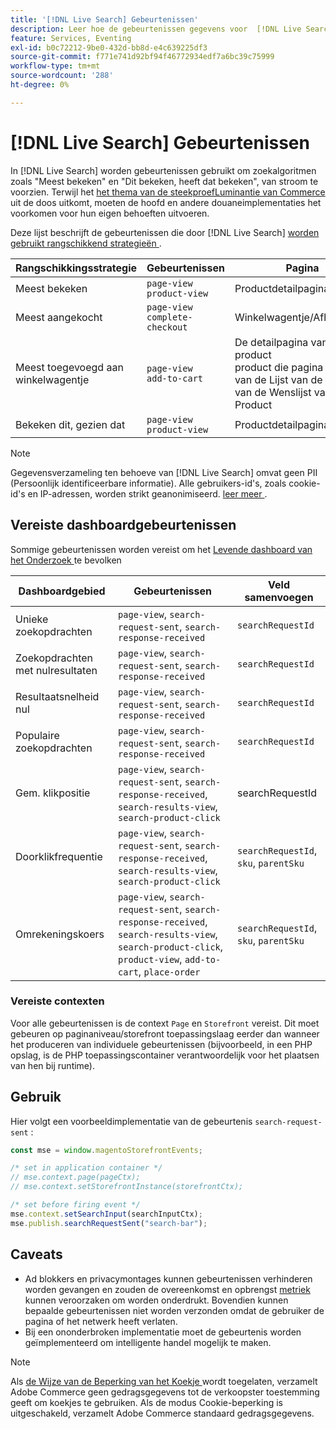 ```yaml
---
title: '[!DNL Live Search] Gebeurtenissen'
description: Leer hoe de gebeurtenissen gegevens voor  [!DNL Live Search] verzamelen.
feature: Services, Eventing
exl-id: b0c72212-9be0-432d-bb8d-e4c639225df3
source-git-commit: f771e741d92bf94f46772934edf7a6bc39c75999
workflow-type: tm+mt
source-wordcount: '288'
ht-degree: 0%

---
```


# [!DNL Live Search] Gebeurtenissen

In [!DNL Live Search] worden gebeurtenissen gebruikt om zoekalgoritmen zoals &quot;Meest bekeken&quot; en &quot;Dit bekeken, heeft dat bekeken&quot;, van stroom te voorzien. Terwijl het [ het thema van de steekproefLuminantie van Commerce ](https://experienceleague.adobe.com/en/docs/commerce-admin/content-design/design/themes/themes#the-default-theme) uit de doos uitkomt, moeten de hoofd en andere douaneimplementaties het voorkomen voor hun eigen behoeften uitvoeren.

Deze lijst beschrijft de gebeurtenissen die door [!DNL Live Search] [ worden gebruikt rangschikkend strategieën ](rules-add.md#intelligent-ranking).

| Rangschikkingsstrategie | Gebeurtenissen | Pagina |
| --- | --- | --- |
| Meest bekeken | `page-view`<br>`product-view` | Productdetailpagina |
| Meest aangekocht | `page-view`<br>`complete-checkout` | Winkelwagentje/Afhandeling |
| Meest toegevoegd aan winkelwagentje | `page-view`<br>`add-to-cart` | De detailpagina van het product <br> product die pagina <br> van de Lijst van de Kar <br> van de Wenslijst van het Product |
| Bekeken dit, gezien dat | `page-view`<br>`product-view` | Productdetailpagina |

>[!NOTE]
>
>Gegevensverzameling ten behoeve van [!DNL Live Search] omvat geen PII (Persoonlijk identificeerbare informatie). Alle gebruikers-id&#39;s, zoals cookie-id&#39;s en IP-adressen, worden strikt geanonimiseerd. [ leer meer ](https://www.adobe.com/privacy/experience-cloud.html).

## Vereiste dashboardgebeurtenissen

Sommige gebeurtenissen worden vereist om het [ Levende dashboard van het Onderzoek ](performance.md) te bevolken

| Dashboardgebied | Gebeurtenissen | Veld samenvoegen |
| ------------------- | ------------- | ---------- |
| Unieke zoekopdrachten | `page-view`, `search-request-sent`, `search-response-received` | `searchRequestId` |
| Zoekopdrachten met nulresultaten | `page-view`, `search-request-sent`, `search-response-received` | `searchRequestId` |
| Resultaatsnelheid nul | `page-view`, `search-request-sent`, `search-response-received` | `searchRequestId` |
| Populaire zoekopdrachten | `page-view`, `search-request-sent`, `search-response-received` | `searchRequestId` |
| Gem. klikpositie | `page-view`, `search-request-sent`, `search-response-received`, `search-results-view`, `search-product-click` | searchRequestId |
| Doorklikfrequentie | `page-view`, `search-request-sent`, `search-response-received`, `search-results-view`, `search-product-click` | `searchRequestId`, `sku`, `parentSku` |
| Omrekeningskoers | `page-view`, `search-request-sent`, `search-response-received`, `search-results-view`, `search-product-click`, `product-view`, `add-to-cart`, `place-order` | `searchRequestId`, `sku`, `parentSku` |

### Vereiste contexten

Voor alle gebeurtenissen is de context `Page` en `Storefront` vereist. Dit moet gebeuren op paginaniveau/storefront toepassingslaag eerder dan wanneer het produceren van individuele gebeurtenissen (bijvoorbeeld, in een PHP opslag, is de PHP toepassingscontainer verantwoordelijk voor het plaatsen van hen bij runtime).

## Gebruik

Hier volgt een voorbeeldimplementatie van de gebeurtenis `search-request-sent` :

```javascript
const mse = window.magentoStorefrontEvents;

/* set in application container */
// mse.context.page(pageCtx);
// mse.context.setStorefrontInstance(storefrontCtx);

/* set before firing event */
mse.context.setSearchInput(searchInputCtx);
mse.publish.searchRequestSent("search-bar");
```

## Caveats

- Ad blokkers en privacymontages kunnen gebeurtenissen verhinderen worden gevangen en zouden de overeenkomst en opbrengst [ metriek ](performance.md) kunnen veroorzaken om worden onderdrukt. Bovendien kunnen bepaalde gebeurtenissen niet worden verzonden omdat de gebruiker de pagina of het netwerk heeft verlaten.
- Bij een ononderbroken implementatie moet de gebeurtenis worden geïmplementeerd om intelligente handel mogelijk te maken.

>[!NOTE]
>
>Als [ de Wijze van de Beperking van het Koekje ](https://experienceleague.adobe.com/docs/commerce-admin/start/compliance/privacy/compliance-cookie-law.html) wordt toegelaten, verzamelt Adobe Commerce geen gedragsgegevens tot de verkoopster toestemming geeft om koekjes te gebruiken. Als de modus Cookie-beperking is uitgeschakeld, verzamelt Adobe Commerce standaard gedragsgegevens.
